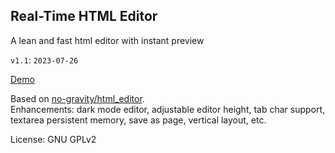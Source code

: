 ## Real-Time HTML Editor
A lean and fast html editor with instant preview

`v1.1`: `2023-07-26`

[Demo](https://aavi.xyz/proj/editor)

Based on [no-gravity/html_editor](https://github.com/no-gravity/html_editor).  
Enhancements: dark mode editor, adjustable editor height, tab char support, textarea persistent memory, save as page, vertical layout, etc.

License: GNU GPLv2
